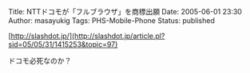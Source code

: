 Title: NTTドコモが「フルブラウザ」を商標出願
Date: 2005-06-01 23:30
Author: masayukig
Tags: PHS-Mobile-Phone
Status: published

[http://slashdot.jp/](http://slashdot.jp/article.pl?sid=05/05/31/1415253&topic=97)

ドコモ必死なのか？
